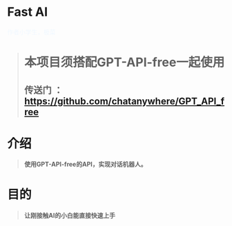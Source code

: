 # Fast AI

<span style="color: AliceBlue;">作者小学生，极菜 <span>
> # 本项目须搭配GPT-API-free一起使用
> ## 传送门 ： https://github.com/chatanywhere/GPT_API_free

# 介绍

> #### 使用GPT-API-free的API，实现对话机器人。


# 目的

> #### 让刚接触AI的小白能直接快速上手

# 